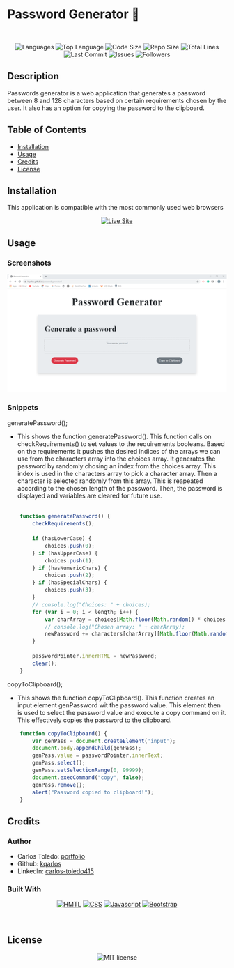 # Password Generator 🔑


</br>
<p align="center">
    <img src="https://img.shields.io/github/languages/count/kqarlos/password-generator?style=for-the-badge" alt="Languages" />
    <img src="https://img.shields.io/github/languages/top/kqarlos/password-generator?style=for-the-badge" alt="Top Language" />
    <img src="https://img.shields.io/github/languages/code-size/kqarlos/password-generator?style=for-the-badge" alt="Code Size" />
    <img src="https://img.shields.io/github/repo-size/kqarlos/password-generator?style=for-the-badge" alt="Repo Size" />   
    <img src="https://img.shields.io/tokei/lines/github/kqarlos/password-generator?style=for-the-badge" alt="Total Lines" />   
    <img src="https://img.shields.io/github/last-commit/kqarlos/password-generator?style=for-the-badge" alt="Last Commit" />  
    <img src="https://img.shields.io/github/issues/kqarlos/password-generator?style=for-the-badge" alt="Issues" />  
    <img src="https://img.shields.io/github/followers/kqarlos?style=social" alt="Followers" />  
</p>


## Description

Passwords generator is a web application that generates a password between 8 and 128 characters based on certain requirements chosen by the user. It also has an option for copying the password to the clipboard.

## Table of Contents

* [Installation](#installation)
* [Usage](#usage)
* [Credits](#credits)
* [License](#license)

## Installation

This application is compatible with the most commonly used web browsers

<p align="center">
    <a href="https://kqarlos.github.io/password-generator/index.html"><img src="https://img.shields.io/badge/-👉 See Live Site-success?style=for-the-badge"  alt="Live Site" /></a>
</p>

## Usage

### Screenshots

![Site](assets/images/site-pic.png)

### Snippets

generatePassword();
* This shows the function generatePassword(). This function calls on checkRequirements() to set values to the requirements booleans. Based on the requirements it pushes the desired indices of the arrays we can use from the characters array into the choices array. It generates the password by randomly chosing an index from the choices array. This index is used in the characters array to pick a character array. Then a character is selected randomly from this array. This is reapeated according to the chosen length of the password. Then, the password is displayed and variables are cleared for future use.

```javascript

    function generatePassword() {
        checkRequirements();

        if (hasLowerCase) {
            choices.push(0);
        } if (hasUpperCase) {
            choices.push(1);
        } if (hasNumericChars) {
            choices.push(2);
        } if (hasSpecialChars) {
            choices.push(3);
        }
        // console.log("Choices: " + choices);
        for (var i = 0; i < length; i++) {
            var charArray = choices[Math.floor(Math.random() * choices.length)];
            // console.log("Chosen array: " + charArray);
            newPassword += characters[charArray][Math.floor(Math.random() * characters[charArray].length)];
        }

        passwordPointer.innerHTML = newPassword;
        clear();
    }
```

copyToClipboard();

* This shows the function copyToClipboard(). This function creates an input element genPassword wit the password value. This element then is used to select the password value and execute a copy command on it. This effectively copies the password to the clipboard. 

```javascript
    function copyToClipboard() {
        var genPass = document.createElement('input');
        document.body.appendChild(genPass);
        genPass.value = passwordPointer.innerText;
        genPass.select();
        genPass.setSelectionRange(0, 99999);
        document.execCommand("copy", false);
        genPass.remove();
        alert("Password copied to clipboard!");
    }
```

## Credits

### Author

- Carlos Toledo: [portfolio](https://professional-portfolio2020.herokuapp.com/)
- Github: [kqarlos](https://www.github.com/kqarlos)
- LinkedIn: [carlos-toledo415](https://www.linkedin.com/in/carlos-toledo415/)

### Built With

<p align="center">
    <a href="https://developer.mozilla.org/en-US/docs/Web/HTML"><img src="https://img.shields.io/badge/-HTML-orange?style=for-the-badge"  alt="HMTL" /></a>
    <a href="https://developer.mozilla.org/en-US/docs/Web/CSS"><img src="https://img.shields.io/badge/-CSS-blue?style=for-the-badge" alt="CSS" /></a>
    <a href="https://www.javascript.com/"><img src="https://img.shields.io/badge/-Javascript-yellow?style=for-the-badge" alt="Javascript" /></a>
    <a href="https://getbootstrap.com/"><img src="https://img.shields.io/badge/-Bootstrap-blueviolet?style=for-the-badge" alt="Bootstrap" /></a>
</p>
</br>

## License

<p align="center">
    <img align="center" src="https://img.shields.io/github/license/kqarlos/password-generator?style=for-the-badge" alt="MIT license" />
</p>